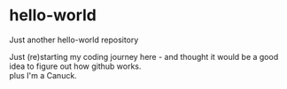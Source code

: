 # hello-world
Just another hello-world repository

Just (re)starting my coding journey here - and thought it would be a good idea to figure out how github works.  
plus I'm a Canuck. 
